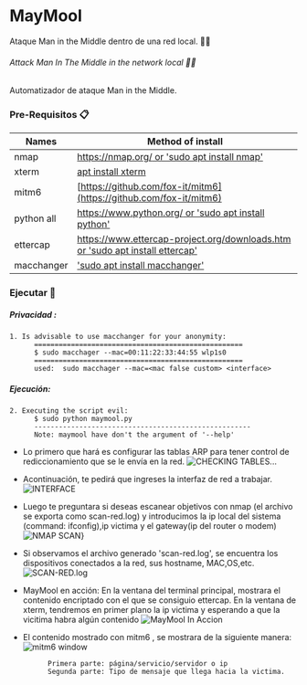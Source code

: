# MayMool
Ataque Man in the Middle dentro de una red local. 👨‍💻
###### Attack Man In The Middle in the network local 👨‍💻
Automatizador de ataque Man in the Middle.
### Pre-Requisitos 📋

Names          | Method of install
---------------|-------
nmap           | [https://nmap.org/ or 'sudo apt install nmap'](https://nmap.org/)
xterm          | [apt install xterm](https://pkgs.org/search/?q=xterm)
mitm6          | [https://github.com/fox-it/mitm6](https://github.com/fox-it/mitm6)
python all     | [https://www.python.org/ or 'sudo apt install python'](https://www.python.org/)
ettercap       | [https://www.ettercap-project.org/downloads.htm or 'sudo apt install ettercap'](https://www.ettercap-project.org/downloads.html)
macchanger     | ['sudo apt install macchanger'](https://github.com/alobbs/macchanger)
### Ejecutar 🚬
##### Privacidad :
    1. Is advisable to use macchanger for your anonymity:
          ===================================================
          $ sudo macchager --mac=00:11:22:33:44:55 wlp1s0
          ===================================================
          used:  sudo macchager --mac=<mac false custom> <interface>


##### Ejecución:
    2. Executing the script evil:
          $ sudo python maymool.py
          -----------------------------------------------------
          Note: maymool have don't the argument of '--help'
- Lo primero que hará es configurar las tablas ARP para tener control de rediccionamiento que se le envía en la red.
![CHECKING TABLES...](https://funkyimg.com/i/3at2M.png)
- Acontinuación, te pedirá que ingreses la interfaz de red a trabajar.
![INTERFACE](https://funkyimg.com/i/3at3k.png)
- Luego te preguntara si deseas escanear objetivos con nmap (el archivo se exporta como scan-red.log) y introducimos la ip local del sistema (command: ifconfig),ip victima y el gateway(ip del router o modem)
![NMAP SCAN](https://funkyimg.com/i/3at2Q.png)}
- Si observamos el archivo generado 'scan-red.log', se encuentra los dispositivos conectados a la red, sus hostname, MAC,OS,etc.
![SCAN-RED.log](https://funkyimg.com/i/3at3x.png)
- MayMool en acción: En la ventana del terminal principal, mostrara el contenido encriptado con el que se consiguio ettercap. En la ventana de xterm, tendremos en primer plano la ip victima y esperando a que la vicitima habra algún contenido
![MayMool In Accion](https://funkyimg.com/i/3at3Z.png)
- El contenido mostrado con mitm6 , se mostrara de la siguiente manera: 
![mitm6 window](https://funkyimg.com/i/3at47.png)

            Primera parte: página/servicio/servidor o ip
            Segunda parte: Tipo de mensaje que llega hacia la victima.
